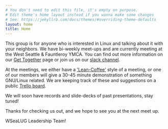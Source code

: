 ```yaml
---
# You don't need to edit this file, it's empty on purpose.
# Edit theme's home layout instead if you wanna make some changes
# See: https://jekyllrb.com/docs/themes/#overriding-theme-defaults
layout: home
title: Home
---
```

This group is for anyone who is interested in Linux and talking about it with your neighbors.
We have bi-weekly meet-ups and are currently meeting at the West Seattle &
Fauntleroy YMCA. You can find out more information on our [Get Together](https://gettogether.community/wsealug/)
page or join us on our [slack channel](https://wsealug-slack-signup.herokuapp.com/).

At the meetings, we either have a ['Lean-Coffee'](http://leancoffee.org/) style of a meeting, or one of our members will give a 30-45 minute demonstration of something GNU/Linux related. We are keeping track of these and suggestions on a
public [Trello board](https://trello.com/b/duBE2Tpr/wsealug).

We will soon have records and slide-decks of past presentations, stay tuned!

Thanks for checking us out, and we hope to see you at the next meet up.

WSeaLUG Leadership Team!
